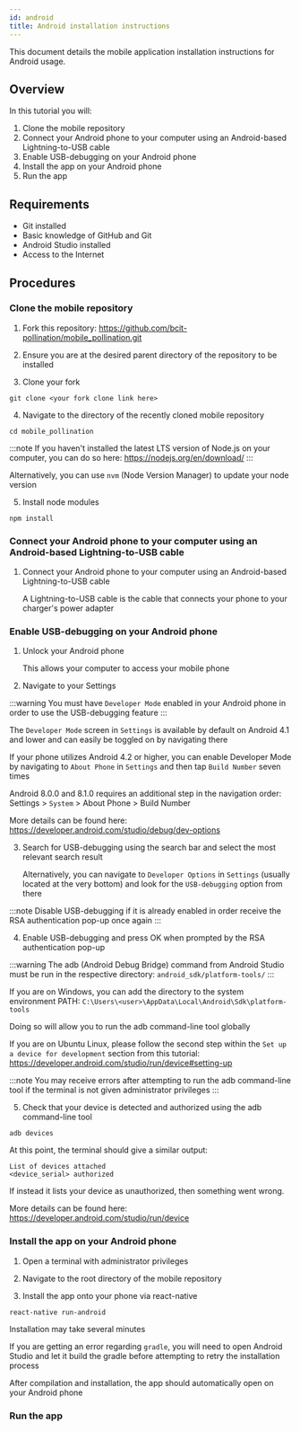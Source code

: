 ```yaml
---
id: android
title: Android installation instructions
---
```


This document details the mobile application installation instructions for Android usage.

## Overview
In this tutorial you will:
1. Clone the mobile repository
2. Connect your Android phone to your computer using an Android-based Lightning-to-USB cable
3. Enable USB-debugging on your Android phone
4. Install the app on your Android phone
5. Run the app

## Requirements
* Git installed
* Basic knowledge of GitHub and Git
* Android Studio installed
* Access to the Internet

## Procedures

### Clone the mobile repository
1. Fork this repository: https://github.com/bcit-pollination/mobile_pollination.git

2. Ensure you are at the desired parent directory of the repository to be installed

3. Clone your fork
```shell
git clone <your fork clone link here>
```

4. Navigate to the directory of the recently cloned mobile repository
```shell
cd mobile_pollination
```

:::note
If you haven't installed the latest LTS version of Node.js on your computer, you can do so here: https://nodejs.org/en/download/
:::

Alternatively, you can use ``nvm`` (Node Version Manager) to update your node version

5. Install node modules
```shell
npm install
```

### Connect your Android phone to your computer using an Android-based Lightning-to-USB cable
1. Connect your Android phone to your computer using an Android-based Lightning-to-USB cable

    A Lightning-to-USB cable is the cable that connects your phone to your charger's power adapter

### Enable USB-debugging on your Android phone
1. Unlock your Android phone

    This allows your computer to access your mobile phone

2. Navigate to your Settings

:::warning
You must have ``Developer Mode`` enabled in your Android phone in order to use the USB-debugging feature
:::

The ``Developer Mode`` screen in ``Settings`` is available by default on Android 4.1 and lower and can easily be toggled on by navigating there

If your phone utilizes Android 4.2 or higher, you can enable Developer Mode by navigating to ``About Phone`` in ``Settings`` and then tap ``Build Number`` seven times

Android 8.0.0 and 8.1.0 requires an additional step in the navigation order:
Settings > ``System`` > About Phone > Build Number

More details can be found here: https://developer.android.com/studio/debug/dev-options

3. Search for USB-debugging using the search bar and select the most relevant search result
    
    Alternatively, you can navigate to ``Developer Options`` in ``Settings`` (usually located at the very bottom) and look for the ``USB-debugging`` option from there

:::note
Disable USB-debugging if it is already enabled in order receive the RSA authentication pop-up once again
:::

4. Enable USB-debugging and press OK when prompted by the RSA authentication pop-up

:::warning
The adb (Android Debug Bridge) command from Android Studio must be run in the respective directory:  ``android_sdk/platform-tools/``
:::

If you are on Windows, you can add the directory to the system environment PATH: ``C:\Users\<user>\AppData\Local\Android\Sdk\platform-tools``

Doing so will allow you to run the adb command-line tool globally

If you are on Ubuntu Linux, please follow the second step within the ``Set up a device for development`` section from this tutorial: https://developer.android.com/studio/run/device#setting-up

:::note
You may receive errors after attempting to run the adb command-line tool if the terminal is not given administrator privileges
:::

5. Check that your device is detected and authorized using the adb command-line tool
```shell
adb devices
```

At this point, the terminal should give a similar output:
```shell
List of devices attached
<device_serial> authorized
```

If instead it lists your device as unauthorized, then something went wrong.

More details can be found here: https://developer.android.com/studio/run/device

### Install the app on your Android phone
1. Open a terminal with administrator privileges

2. Navigate to the root directory of the mobile repository

3. Install the app onto your phone via react-native
```shell
react-native run-android
```

Installation may take several minutes

If you are getting an error regarding ``gradle``, you will need to open Android Studio and let it build the gradle before attempting to retry the installation process

After compilation and installation, the app should automatically open on your Android phone

### Run the app
